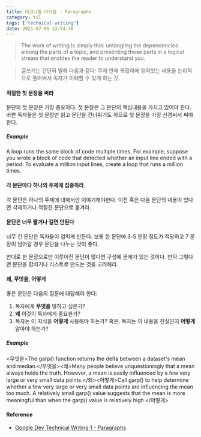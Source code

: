 ```yaml
---
title: 테크니컬 라이팅 - Paragraphs
category: til
tags: ["technical writing"]
date: 2021-07-05 13:54:36
---
```


> The work of writing is simply this: untangling the dependencies among the parts of a topic, and presenting those parts in a logical stream that enables the reader to understand you.

> 글쓰기는 간단히 말해 다음과 같다: 주제 안에 복잡하에 얽혀있는 내용을 논리적으로 풀어써서 독자가 이해할 수 있게 하는 것.

#### 적절한 첫 문장을 써라

문단의 첫 문장은 가장 중요하다. 첫 문장은 그 문단의 핵심내용을 가지고 있어야 한다. 바쁜 독자들은 첫 문장만 읽고 문단을 건너뛰기도 하므로 첫 문장을 가장 신경써서 써야한다.

##### Example

A loop runs the same block of code multiple times. For example, suppose you wrote a block of code that detected whether an input line ended with a period. To evaluate a million input lines, create a loop that runs a million times.

#### 각 문단마다 하나의 주제에 집중하라

각 문단은 하나의 주제에 대해서만 이야기해야한다. 이전 혹은 다음 문단의 내용이 있다면 삭제하거나 적절한 문단으로 옮겨라.

#### 문단은 너무 짧거나 길면 안된다

너무 긴 문단은 독자들이 겁먹게 만든다. 보통 한 문단에 3-5 문장 정도가 적당하고 7 문장이 넘어갈 경우 문단을 나누는 것이 좋다.

반대로 한 문장으로만 이루어진 문단이 많다면 구성에 문제가 있는 것이다. 만약 그렇다면 문단을 합치거나 리스트로 만드는 것을 고려해라.

#### 왜, 무엇을, 어떻게

좋은 문단은 다음의 질문에 대답해야 한다:
1. 독자에게 **무엇을** 말하고 싶은가?
2. **왜** 이것이 독자에게 중요한가?
3. 독자는 이 지식을 **어떻게** 사용해야 하는가? 혹은, 독자는 이 내용을 진실인지 **어떻게** 알아야 하는가?

##### Example

<무엇을>The garp() function returns the delta between a dataset's mean and median.</무엇을><왜>Many people believe unquestioningly that a mean always holds the truth. However, a mean is easily influenced by a few very large or very small data points.</왜><어떻게>Call garp() to help determine whether a few very large or very small data points are influencing the mean too much. A relatively small garp() value suggests that the mean is more meaningful than when the garp() value is relatively high.</어떻게>

#### Reference
- [Google Dev Technical Writing 1 - Paragraphs](https://developers.google.com/tech-writing/one/paragraphs)